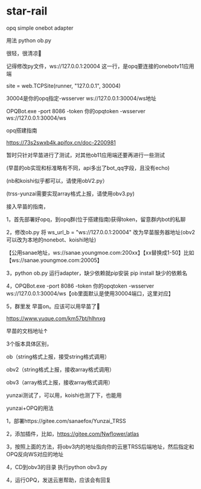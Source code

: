 # star-rail
opq simple onebot adapter

用法 python ob.py

很轻，很清凉🍦

记得修改py文件，ws://127.0.0.1:20004 这一行，是opq要连接的onebotv11应用端

site = web.TCPSite(runner, "127.0.0.1", 30004)

30004是你的opq指定-wsserver ws://127.0.0.1:30004/ws地址

OPQBot.exe -port 8086 -token 你的opqtoken -wsserver ws://127.0.0.1:30004/ws

opq搭建指南

https://73s2swxb4k.apifox.cn/doc-2200981

暂时只针对早苗进行了测试，对其他ob11应用端还要再进行一些测试

(早苗的ob实现和标准略有不同，api多出了bot_qq字段，且没有echo)

(nb和koishi似乎都可以，请使用obV2.py）

(trss-yunzai需要实现array格式上报，请使用obv3.py)

接入早苗的指南，

1，首先部署好opq，到opq群(位于搭建指南)获得token，留意群内bot的私聊

2，修改ob.py 将 ws_url_b = "ws://127.0.0.1:20004" 改为早苗服务器地址(obv2可以改为本地的nonebot、koishi地址)

【公用sanae地址，ws://sanae.youngmoe.com:200xx】【xx替换成1-50】比如【ws://sanae.youngmoe.com:20005】

3，python ob.py 运行adapter，缺少依赖就pip安装 pip install 缺少的依赖名

4，OPQBot.exe -port 8086 -token 你的opqtoken -wsserver ws://127.0.0.1:30004/ws【ob里面默认是使用30004端口，这里对应】

5，群里发 早苗on。应该可以用早苗了🍉

https://www.yuque.com/km57bt/hlhnxg

早苗的文档地址↑

3个版本具体区别，

ob（string格式上报，接受string格式调用）

obv2（string格式上报，接收array格式调用）

obv3（array格式上报，接收array格式调用）

yunzai测试了，可以用，koishi也测了下，也能用

yunzai+OPQ的用法

1，部署https://gitee.com/sanaefox/Yunzai_TRSS

2，添加插件，比如，https://gitee.com/Nwflower/atlas

3，按照上面的方法，将obv3内的地址指向你的云崽TRSS后端地址，然后指定和OPQ反向WS对应的地址

4，CD到obv3的目录 执行python obv3.py

4，运行OPQ，发送云崽帮助，应该会有回复
